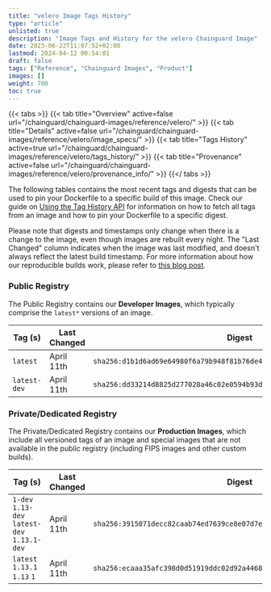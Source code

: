 ```yaml
---
title: "velero Image Tags History"
type: "article"
unlisted: true
description: "Image Tags and History for the velero Chainguard Image"
date: 2023-06-22T11:07:52+02:00
lastmod: 2024-04-12 00:54:01
draft: false
tags: ["Reference", "Chainguard Images", "Product"]
images: []
weight: 700
toc: true
---
```


{{< tabs >}}
{{< tab title="Overview" active=false url="/chainguard/chainguard-images/reference/velero/" >}}
{{< tab title="Details" active=false url="/chainguard/chainguard-images/reference/velero/image_specs/" >}}
{{< tab title="Tags History" active=true url="/chainguard/chainguard-images/reference/velero/tags_history/" >}}
{{< tab title="Provenance" active=false url="/chainguard/chainguard-images/reference/velero/provenance_info/" >}}
{{</ tabs >}}

The following tables contains the most recent tags and digests that can be used to pin your Dockerfile to a specific build of this image. Check our guide on [Using the Tag History API](/chainguard/chainguard-images/using-the-tag-history-api/) for information on how to fetch all tags from an image and how to pin your Dockerfile to a specific digest.

Please note that digests and timestamps only change when there is a change to the image, even though images are rebuilt every night. The "Last Changed" column indicates when the image was last modified, and doesn't always reflect the latest build timestamp. For more information about how our reproducible builds work, please refer to [this blog post](https://www.chainguard.dev/unchained/reproducing-chainguards-reproducible-image-builds).

### Public Registry
The Public Registry contains our **Developer Images**, which typically comprise the `latest*` versions of an image.

| Tag (s)       | Last Changed | Digest                                                                    |
|---------------|--------------|---------------------------------------------------------------------------|
|  `latest`     | April 11th   | `sha256:d1b1d6ad69e64980f6a79b948f81b76de4ac922686422c8252eddbab42dda658` |
|  `latest-dev` | April 11th   | `sha256:dd33214d8825d277028a46c02e0594b93db1a57c22f3392a60fa870f28a10216` |


### Private/Dedicated Registry
The Private/Dedicated Registry contains our **Production Images**, which include all versioned tags of an image and special images that are not available in the public registry (including FIPS images and other custom builds).

| Tag (s)                                       | Last Changed | Digest                                                                    |
|-----------------------------------------------|--------------|---------------------------------------------------------------------------|
|  `1-dev` `1.13-dev` `latest-dev` `1.13.1-dev` | April 11th   | `sha256:3915071decc82caab74ed7639ce8e07d7eea7b46d4464f8bdebd37583fe40dcb` |
|  `latest` `1.13.1` `1.13` `1`                 | April 11th   | `sha256:ecaaa35afc398d0d51919ddc02d92a4468412db2167d45ff303b0a3192d01650` |

